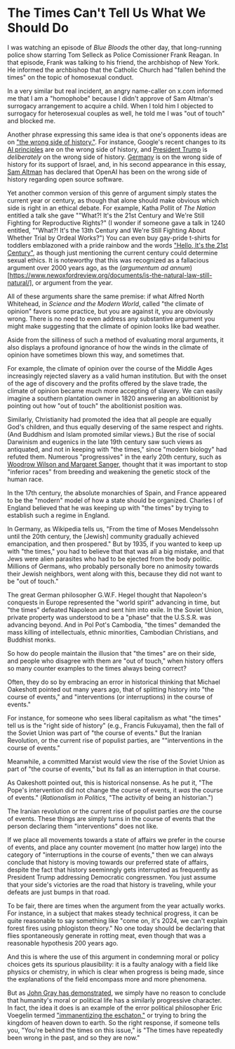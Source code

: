 # The Times Can't Tell Us What We Should Do


I was watching an episode of *Blue Bloods* the other day, that long-running police show starring Tom Selleck as Police
Comissioner Frank Reagan. In that episode, Frank was talking to his friend, the archbishop of New York. He informed the
archbishop that the Catholic Church had "fallen behind the times" on the topic of homosexual conduct.

In a very similar but real incident,
an angry name-caller on x.com informed me that I am a "homophobe" because I didn't approve of Sam Altman's surrogacy
arrangement to acquire a child. When I told him I objected to surrogacy for heterosexual couples as well,
he told me I was "out of touch" and blocked me.

Another phrase expressing this same idea is that one's opponents ideas are on ["the wrong side of
history."](https://newhumanist.org.uk/articles/6284/wrong-side-of-history). For instance, Google's recent changes to its
[AI principles](https://www.eff.org/deeplinks/2025/02/google-wrong-side-history) are on the wrong side of history, and
[President Trump](https://www.nytimes.com/2025/02/12/opinion/trump-dei-meritocracy-civil-right.html) is *deliberately* on
the wrong side of history.
[Germany](https://arabcenterdc.org/resource/once-again-germany-is-on-the-wrong-side-of-history/) is on the wrong side of
history for its support of Israel, and, in his second appearance in this essay, [Sam
Altman](https://youtu.be/3DEPDN8oD0w?si=6Tgn8v6wzXr0Cysb) has declared that OpenAI has been on the wrong side of history
regarding open source software.

Yet another common version of this genre of argument simply states the current year or century, as though that alone should
make obvious which side is right in an ethical debate.
For example, Katha Pollit of *The Nation* entitled a talk she gave ""What?! It's the 21st Century and We're Still
Fighting for Reproductive Rights?" (I wonder if someone gave a talk in 1240 entitled, ""What?! It's the 13th Century and
We're Still Fighting About Whether Trial by Ordeal Works?")
You can even buy gay-pride t-shirts for toddlers emblazoned with a pride rainbow and the words ["Hello,
It's the 21st
Century"](https://www.threadless.com/shop/%40stineiva/design/hello-its-the-21st-century-pride/kids/toddler-t-shirt), as
though just mentioning the current century could determine sexual ethics.
It is noteworthy that this was recognized as a fallacious argument over 2000 years ago, as
the (*argumentum ad annum*)[https://www.newoxfordreview.org/documents/is-the-natural-law-still-natural/], or argument
from the year.

All of these arguments share the same premise: if what Alfred North Whitehead, in *Science and the Modern World*,
called "the climate of opinion" favors some practice, but
you are against it, you are obviously wrong. There is no need to even address any substantive argument you might make
suggesting that the climate of opinion looks like bad weather.

Aside from the silliness of such a method of evaluating moral arguments, it also displays a profound ignorance of how
the winds in the climate of opinion have sometimes blown this way, and sometimes that.

For example, the climate of opinion over the course of the Middle Ages increasingly rejected slavery as a valid human
institution. But with the onset of the age of discovery and the profits offered by the
slave trade, the climate of opinion became much more accepting of slavery. We can easily imagine a southern plantation
owner in 1820 answering an abolitionist by pointing out how "out of touch" the abolitionist position was.

Similarly, Christianity had promoted the idea that all people are equally God's children, and thus equally deserving of
the same respect and rights. (And Buddhism and Islam promoted similar views.)
But the rise of social Darwinism and eugenics in the late 19th century saw such views
as antiquated, and not in keeping with "the times," since "modern biology" had refuted them. Numerous "progressives"
in the early 20th century, such as [Woodrow Wilson and Margaret
Sanger](https://www.independent.org/news/article.asp?id=13217),
thought that it was important to stop "inferior races" from breeding and weakening the genetic
stock of the human race.

In the 17th century, the absolute monarchies of Spain, and France appeared to be the "modern" model of how a state
should be organized. Charles I of England believed that he was keeping up with "the times" by trying to establish such a
regime in England.

In Germany, as Wikipedia tells us, "From the time of Moses Mendelssohn until the 20th century, the [Jewish] community
gradually achieved emancipation, and then prospered." But by 1935, if you wanted to keep up with "the times," you had to
believe that that was all a big mistake, and that Jews were alien parasites who had to be ejected from the body politic.
Millions of Germans, who probably personally bore no animosity towards their Jewish neighbors, went along with this,
because they did not want to be "out of touch."

The great German philosopher G.W.F. Hegel thought that Napoleon's conquests in Europe represented the "world spirit"
advancing in time, but "the times" defeated Napoleon and sent him into exile. In the Soviet Union, private property was
understood to be a "phase" that the U.S.S.R. was advancing beyond. And in Pol Pot's Cambodia, "the times" demanded the
mass killing of intellectuals, ethnic minorities, Cambodian Christians, and Buddhist monks.

So how do people maintain the illusion that "the times" are on their side, and people who disagree with them are "out of
touch," when history offers so many counter examples to the times always being correct?

Often, they do so by embracing an error in historical thinking that Michael Oakeshott pointed out many years ago, that of splitting
history into "the course of events," and "interventions (or interruptions) in the course of events."

For instance, for someone who sees liberal capitalism as what "the times" tell us is the "right side of history" (e.g.,
Francis Fukuyama), then
the fall of the Soviet Union was part of "the course of events." But the Iranian Revolution, or the current rise of
populist parties, are ""interventions in the course of events."

Meanwhile, a committed Marxist would view the rise of the Soviet Union as part of "the course of events," but its fall
as an interruption in that course.

As Oakeshott pointed out, this is historical nonsense. As he put it, "The Pope's intervention did not change the course
of events, it *was* the course of events." (*Rationalism in Politics*, "The activity of being an historian.")

The Iranian revolution or the current rise of populist parties *are* the course of events. These things are simply turns
in the course of events that the person declaring them "interventions" does not like.

If we place all movements towards a state of affairs we prefer in the course of events, and place any counter
movement (no matter how large) into the category of "interruptions in the course of events," then we can always conclude
that history is moving towards our preferred state of affairs, despite the fact that history seeminngly
gets interrupted as frequently as President Trump addressing Democratic congressmen. You just assume that
your side's victories are the road that history is traveling, while your defeats are just bumps in that
road.

To be fair, there are times when the argument from the year actually works. For instance, in a subject that makes steady
technical progress, it can be quite reasonable to say something like "come on, it's 2024, we can't explain forest fires
using phlogiston theory." No one today should be declaring that flies spontaneously generate in rotting meat, even
though that was a reasonable hypothesis 200 years ago.

And this is where the use of this argument in condemning moral or policy choices gets its spurious plausibility:
it is a faulty analogy with a field like physics or chemistry, in which is clear when progress is being made, since the
explanations of the field encompass more and more phenomena.

But as [John Gray has demonstrated](https://kirkcenter.org/reviews/after-liberalismfaith/),
we simply have no reason to conclude that humanity's moral or political
life has a similarly progressive character. In fact, the idea it does
is an example of the error political philosopher Eric Voegelin
termed ["immanentizing the eschaton,"](https://www.ncregister.com/blog/dont-immanentize-the-eschaton)
or trying to bring the kingdom of heaven down to earth.
So the right response, if someone tells you, "You're behind the times on
this issue," is "The times have repeatedly been wrong in the past, and so they are now."


